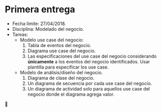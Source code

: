 # Primera entrega
- Fecha límite: 27/04/2018.
- Disciplina: Modelado del negocio.
- Tareas:
  - Modelo use case del negocio:
    1. Tabla de eventos del negocio.
    2. Diagrama use case del negocio.
    3. Las especificaciones del use case del negocio considerando **únicamente**
    a los eventos del negocio identificados. Usar plantilla para especificar los
    use case.
  - Modelo de análisis/diseño del negocio.
    1. Diagrama de clase del negocio.
    2. Un diagrama de secuencia por cada use case del negocio.
    3. Un diagrama de actividad solo para aquellos use case del negocio donde
    el diagrama agrega valor.

:rocket:

